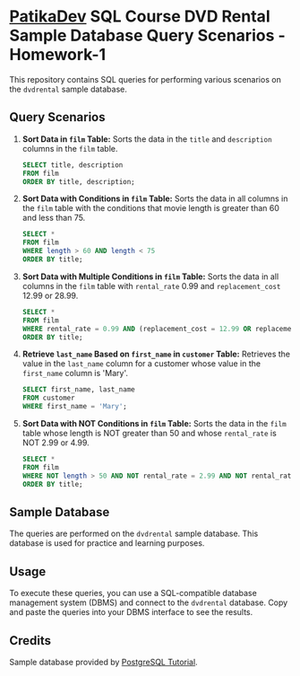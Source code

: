 # [PatikaDev](https://academy.patika.dev/) SQL Course DVD Rental Sample Database Query Scenarios - Homework-1

This repository contains SQL queries for performing various scenarios on the `dvdrental` sample database.

## Query Scenarios

1. **Sort Data in `film` Table:** Sorts the data in the `title` and `description` columns in the `film` table.

    ```sql
    SELECT title, description
    FROM film
    ORDER BY title, description;
    ```

2. **Sort Data with Conditions in `film` Table:** Sorts the data in all columns in the `film` table with the conditions that movie length is greater than 60 and less than 75.

    ```sql
    SELECT *
    FROM film
    WHERE length > 60 AND length < 75
    ORDER BY title;
    ```

3. **Sort Data with Multiple Conditions in `film` Table:** Sorts the data in all columns in the `film` table with `rental_rate` 0.99 and `replacement_cost` 12.99 or 28.99.

    ```sql
    SELECT *
    FROM film
    WHERE rental_rate = 0.99 AND (replacement_cost = 12.99 OR replacement_cost = 28.99)
    ORDER BY title;
    ```

4. **Retrieve `last_name` Based on `first_name` in `customer` Table:** Retrieves the value in the `last_name` column for a customer whose value in the `first_name` column is 'Mary'.

    ```sql
    SELECT first_name, last_name
    FROM customer
    WHERE first_name = 'Mary';
    ```

5. **Sort Data with NOT Conditions in `film` Table:** Sorts the data in the `film` table whose length is NOT greater than 50 and whose `rental_rate` is NOT 2.99 or 4.99.

    ```sql
    SELECT *
    FROM film
    WHERE NOT length > 50 AND NOT rental_rate = 2.99 AND NOT rental_rate = 4.99
    ORDER BY title;
    ```

## Sample Database

The queries are performed on the `dvdrental` sample database. This database is used for practice and learning purposes.

## Usage

To execute these queries, you can use a SQL-compatible database management system (DBMS) and connect to the `dvdrental` database. Copy and paste the queries into your DBMS interface to see the results.

## Credits

Sample database provided by [PostgreSQL Tutorial](https://www.postgresqltutorial.com/).